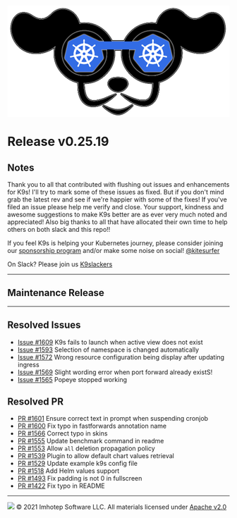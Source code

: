 <img src="https://raw.githubusercontent.com/derailed/k9s/master/assets/k9s.png" align="center" width="800" height="auto"/>

# Release v0.25.19

## Notes

Thank you to all that contributed with flushing out issues and enhancements for K9s! I'll try to mark some of these issues as fixed. But if you don't mind grab the latest rev and see if we're happier with some of the fixes! If you've filed an issue please help me verify and close. Your support, kindness and awesome suggestions to make K9s better are as ever very much noted and appreciated! Also big thanks to all that have allocated their own time to help others on both slack and this repo!!

If you feel K9s is helping your Kubernetes journey, please consider joining our [sponsorship program](https://github.com/sponsors/derailed) and/or make some noise on social! [@kitesurfer](https://twitter.com/kitesurfer)

On Slack? Please join us [K9slackers](https://join.slack.com/t/k9sers/shared_invite/enQtOTA5MDEyNzI5MTU0LWQ1ZGI3MzliYzZhZWEyNzYxYzA3NjE0YTk1YmFmNzViZjIyNzhkZGI0MmJjYzhlNjdlMGJhYzE2ZGU1NjkyNTM)

---

## Maintenance Release

---

## Resolved Issues

* [Issue #1609](https://github.com/kswapd/k10s/issues/1609) K9s fails to launch when active view does not exist
* [Issue #1593](https://github.com/kswapd/k10s/issues/1593) Selection of namespace is changed automatically
* [Issue #1572](https://github.com/kswapd/k10s/issues/1572) Wrong resource configuration being display after updating ingress
* [Issue #1569](https://github.com/kswapd/k10s/issues/1569) Slight wording error when port forward already existS!
* [Issue #1565](https://github.com/kswapd/k10s/issues/1565) Popeye stopped working

## Resolved PR

* [PR #1601](https://github.com/kswapd/k10s/pull/1601) Ensure correct text in prompt when suspending cronjob
* [PR #1600](https://github.com/kswapd/k10s/pull/1600) Fix typo in fastforwards annotation name
* [PR #1566](https://github.com/kswapd/k10s/pull/1566) Correct typo in skins
* [PR #1555](https://github.com/kswapd/k10s/pull/1555) Update benchmark command in readme
* [PR #1553](https://github.com/kswapd/k10s/pull/1553) Allow `all` deletion propagation policy
* [PR #1539](https://github.com/kswapd/k10s/pull/1539) Plugin to allow default chart values retrieval
* [PR #1529](https://github.com/kswapd/k10s/pull/1529) Update example k9s config file
* [PR #1518](https://github.com/kswapd/k10s/pull/1518) Add Helm values support
* [PR #1493](https://github.com/kswapd/k10s/pull/1493) Fix padding is not 0 in fullscreen
* [PR #1422](https://github.com/kswapd/k10s/pull/1422) Fix typo in README

---

<img src="https://raw.githubusercontent.com/derailed/k9s/master/assets/imhotep_logo.png" width="32" height="auto"/> © 2021 Imhotep Software LLC. All materials licensed under [Apache v2.0](http://www.apache.org/licenses/LICENSE-2.0)
